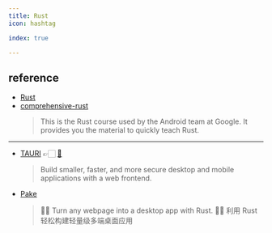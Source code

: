```yaml
---
title: Rust
icon: hashtag

index: true

---
```


<!-- more -->

## reference

- [Rust](https://www.rust-lang.org)
- [comprehensive-rust](https://github.com/google/comprehensive-rust)
    > This is the Rust course used by the Android team at Google. It provides you the material to quickly teach Rust.
    
------

- [TAURI](https://tauri.app/) 👉🏻 [🐙](https://github.com/tauri-apps/tauri)
    > Build smaller, faster, and more secure desktop and mobile applications with a web frontend.
- [Pake](https://github.com/tw93/Pake)
    > 🤱🏻 Turn any webpage into a desktop app with Rust. 🤱🏻 利用 Rust 轻松构建轻量级多端桌面应用
